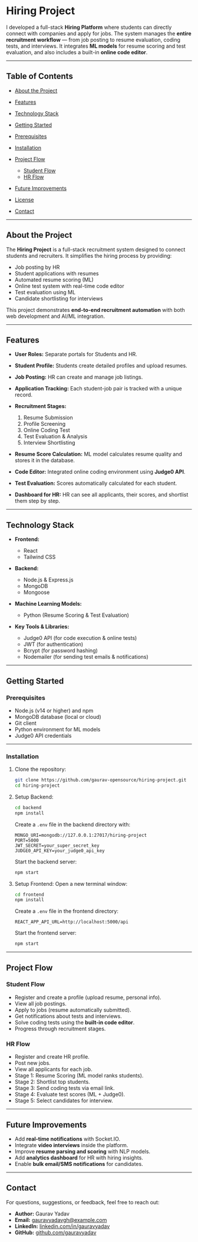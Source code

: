 # Hiring Project

I developed a full-stack **Hiring Platform** where students can directly connect with companies and apply for jobs.
The system manages the **entire recruitment workflow** — from job posting to resume evaluation, coding tests, and interviews.
It integrates **ML models** for resume scoring and test evaluation, and also includes a built-in **online code editor**.

---

## Table of Contents

* [About the Project](#about-the-project)
* [Features](#features)
* [Technology Stack](#technology-stack)
* [Getting Started](#getting-started)
* [Prerequisites](#prerequisites)
* [Installation](#installation)
* [Project Flow](#project-flow)

  * [Student Flow](#student-flow)
  * [HR Flow](#hr-flow)
* [Future Improvements](#future-improvements)
* [License](#license)
* [Contact](#contact)

---

## About the Project

The **Hiring Project** is a full-stack recruitment system designed to connect students and recruiters.
It simplifies the hiring process by providing:

* Job posting by HR
* Student applications with resumes
* Automated resume scoring (ML)
* Online test system with real-time code editor
* Test evaluation using ML
* Candidate shortlisting for interviews

This project demonstrates **end-to-end recruitment automation** with both web development and AI/ML integration.

---

## Features

* **User Roles:** Separate portals for Students and HR.
* **Student Profile:** Students create detailed profiles and upload resumes.
* **Job Posting:** HR can create and manage job listings.
* **Application Tracking:** Each student-job pair is tracked with a unique record.
* **Recruitment Stages:**

  1. Resume Submission
  2. Profile Screening
  3. Online Coding Test
  4. Test Evaluation & Analysis
  5. Interview Shortlisting
* **Resume Score Calculation:** ML model calculates resume quality and stores it in the database.
* **Code Editor:** Integrated online coding environment using **Judge0 API**.
* **Test Evaluation:** Scores automatically calculated for each student.
* **Dashboard for HR:** HR can see all applicants, their scores, and shortlist them step by step.

---

## Technology Stack

* **Frontend:**

  * React
  * Tailwind CSS

* **Backend:**

  * Node.js & Express.js
  * MongoDB
  * Mongoose

* **Machine Learning Models:**

  * Python (Resume Scoring & Test Evaluation)

* **Key Tools & Libraries:**

  * Judge0 API (for code execution & online tests)
  * JWT (for authentication)
  * Bcrypt (for password hashing)
  * Nodemailer (for sending test emails & notifications)

---

## Getting Started

### Prerequisites

* Node.js (v14 or higher) and npm
* MongoDB database (local or cloud)
* Git client
* Python environment for ML models
* Judge0 API credentials

---

### Installation

1. Clone the repository:

   ```bash
   git clone https://github.com/gaurav-opensource/hiring-project.git
   cd hiring-project
   ```

2. Setup Backend:

   ```bash
   cd backend
   npm install
   ```

   Create a `.env` file in the backend directory with:

   ```
   MONGO_URI=mongodb://127.0.0.1:27017/hiring-project
   PORT=5000
   JWT_SECRET=your_super_secret_key
   JUDGE0_API_KEY=your_judge0_api_key
   ```

   Start the backend server:

   ```bash
   npm start
   ```

3. Setup Frontend:
   Open a new terminal window:

   ```bash
   cd frontend
   npm install
   ```

   Create a `.env` file in the frontend directory:

   ```
   REACT_APP_API_URL=http://localhost:5000/api
   ```

   Start the frontend server:

   ```bash
   npm start
   ```

---

## Project Flow

### Student Flow

* Register and create a profile (upload resume, personal info).
* View all job postings.
* Apply to jobs (resume automatically submitted).
* Get notifications about tests and interviews.
* Solve coding tests using the **built-in code editor**.
* Progress through recruitment stages.

### HR Flow

* Register and create HR profile.
* Post new jobs.
* View all applicants for each job.
* Stage 1: Resume Scoring (ML model ranks students).
* Stage 2: Shortlist top students.
* Stage 3: Send coding tests via email link.
* Stage 4: Evaluate test scores (ML + Judge0).
* Stage 5: Select candidates for interview.

---

## Future Improvements

* Add **real-time notifications** with Socket.IO.
* Integrate **video interviews** inside the platform.
* Improve **resume parsing and scoring** with NLP models.
* Add **analytics dashboard** for HR with hiring insights.
* Enable **bulk email/SMS notifications** for candidates.

---

## Contact

For questions, suggestions, or feedback, feel free to reach out:

* **Author:** Gaurav Yadav
* **Email:** [gauravyadavgh@example.com](mailto:gauravyadavgh@example.com)
* **LinkedIn:** [linkedin.com/in/gauravyadav](https://www.linkedin.com/in/gauravyadav95/)
* **GitHub:** [github.com/gauravyadav](https://github.com/gaurav-opensource)
